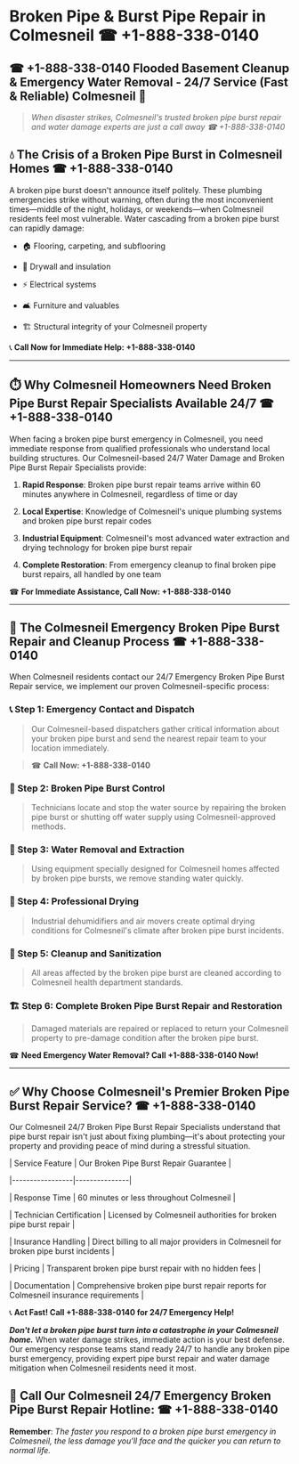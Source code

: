 # Broken Pipe & Burst Pipe Repair in Colmesneil ☎ +1-888-338-0140  
## ☎ +1-888-338-0140 Flooded Basement Cleanup & Emergency Water Removal - 24/7 Service (Fast & Reliable) Colmesneil 🚨  

> *When disaster strikes, Colmesneil's trusted broken pipe burst repair and water damage experts are just a call away ☎ +1-888-338-0140*  

## 💧 The Crisis of a Broken Pipe Burst in Colmesneil Homes ☎ +1-888-338-0140  

A broken pipe burst doesn't announce itself politely. These plumbing emergencies strike without warning, often during the most inconvenient times—middle of the night, holidays, or weekends—when Colmesneil residents feel most vulnerable. Water cascading from a broken pipe burst can rapidly damage:  

* 🏠 Flooring, carpeting, and subflooring  
* 🧱 Drywall and insulation  
* ⚡ Electrical systems  
* 🛋️ Furniture and valuables  
* 🏗️ Structural integrity of your Colmesneil property  

📞 **Call Now for Immediate Help: +1-888-338-0140**  

---  

## ⏱️ Why Colmesneil Homeowners Need Broken Pipe Burst Repair Specialists Available 24/7 ☎ +1-888-338-0140  

When facing a broken pipe burst emergency in Colmesneil, you need immediate response from qualified professionals who understand local building structures. Our Colmesneil-based 24/7 Water Damage and Broken Pipe Burst Repair Specialists provide:  

1. **Rapid Response**: Broken pipe burst repair teams arrive within 60 minutes anywhere in Colmesneil, regardless of time or day  
2. **Local Expertise**: Knowledge of Colmesneil's unique plumbing systems and broken pipe burst repair codes  
3. **Industrial Equipment**: Colmesneil's most advanced water extraction and drying technology for broken pipe burst repair  
4. **Complete Restoration**: From emergency cleanup to final broken pipe burst repairs, all handled by one team  

☎ **For Immediate Assistance, Call Now: +1-888-338-0140**  

---  

## 🔧 The Colmesneil Emergency Broken Pipe Burst Repair and Cleanup Process ☎ +1-888-338-0140  

When Colmesneil residents contact our 24/7 Emergency Broken Pipe Burst Repair service, we implement our proven Colmesneil-specific process:  

### 📞 Step 1: Emergency Contact and Dispatch  
> Our Colmesneil-based dispatchers gather critical information about your broken pipe burst and send the nearest repair team to your location immediately.  
> ☎ **Call Now: +1-888-338-0140**  

### 🚿 Step 2: Broken Pipe Burst Control  
> Technicians locate and stop the water source by repairing the broken pipe burst or shutting off water supply using Colmesneil-approved methods.  

### 🌊 Step 3: Water Removal and Extraction  
> Using equipment specially designed for Colmesneil homes affected by broken pipe bursts, we remove standing water quickly.  

### 💨 Step 4: Professional Drying  
> Industrial dehumidifiers and air movers create optimal drying conditions for Colmesneil's climate after broken pipe burst incidents.  

### 🧼 Step 5: Cleanup and Sanitization  
> All areas affected by the broken pipe burst are cleaned according to Colmesneil health department standards.  

### 🏗️ Step 6: Complete Broken Pipe Burst Repair and Restoration  
> Damaged materials are repaired or replaced to return your Colmesneil property to pre-damage condition after the broken pipe burst.  

☎ **Need Emergency Water Removal? Call +1-888-338-0140 Now!**  

---  

## ✅ Why Choose Colmesneil's Premier Broken Pipe Burst Repair Service? ☎ +1-888-338-0140  

Our Colmesneil 24/7 Broken Pipe Burst Repair Specialists understand that pipe burst repair isn't just about fixing plumbing—it's about protecting your property and providing peace of mind during a stressful situation.  

| Service Feature | Our Broken Pipe Burst Repair Guarantee |  
|-----------------|---------------|  
| Response Time | 60 minutes or less throughout Colmesneil |  
| Technician Certification | Licensed by Colmesneil authorities for broken pipe burst repair |  
| Insurance Handling | Direct billing to all major providers in Colmesneil for broken pipe burst incidents |  
| Pricing | Transparent broken pipe burst repair with no hidden fees |  
| Documentation | Comprehensive broken pipe burst repair reports for Colmesneil insurance requirements |  

📞 **Act Fast! Call +1-888-338-0140 for 24/7 Emergency Help!**  

***Don't let a broken pipe burst turn into a catastrophe in your Colmesneil home.*** When water damage strikes, immediate action is your best defense. Our emergency response teams stand ready 24/7 to handle any broken pipe burst emergency, providing expert pipe burst repair and water damage mitigation when Colmesneil residents need it most.  

## 📱 Call Our Colmesneil 24/7 Emergency Broken Pipe Burst Repair Hotline: ☎ +1-888-338-0140  

**Remember**: *The faster you respond to a broken pipe burst emergency in Colmesneil, the less damage you'll face and the quicker you can return to normal life.*